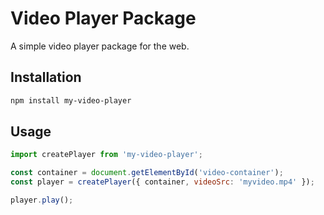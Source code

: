 # Video Player Package

A simple video player package for the web.

## Installation

```bash
npm install my-video-player
```

## Usage

```js
import createPlayer from 'my-video-player';

const container = document.getElementById('video-container');
const player = createPlayer({ container, videoSrc: 'myvideo.mp4' });

player.play();
```